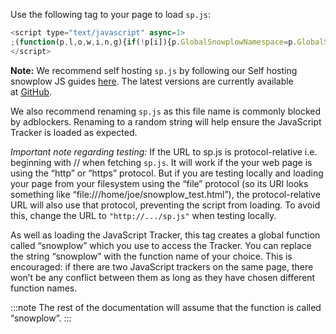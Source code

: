 Use the following tag to your page to load `sp.js`:

```javascript
<script type="text/javascript" async=1>
;(function(p,l,o,w,i,n,g){if(!p[i]){p.GlobalSnowplowNamespace=p.GlobalSnowplowNamespace||[]; p.GlobalSnowplowNamespace.push(i);p[i]=function(){(p[i].q=p[i].q||[]).push(arguments) };p[i].q=p[i].q||[];n=l.createElement(o);g=l.getElementsByTagName(o)[0];n.async=1; n.src=w;g.parentNode.insertBefore(n,g)}}(window,document,"script","{{URL to sp.js}}","snowplow"));
</script>
```

**Note:** We recommend self hosting `sp.js` by following our Self hosting snowplow JS guides [here](/docs/sources/trackers/javascript-trackers/web-tracker/tracker-setup/hosting-the-javascript-tracker/). The latest versions are currently available at [GitHub](https://github.com/snowplow/snowplow-javascript-tracker/releases).

We also recommend renaming `sp.js` as this file name is commonly blocked by adblockers. Renaming to a random string will help ensure the JavaScript Tracker is loaded as expected.

_Important note regarding testing:_ If the URL to sp.js is protocol-relative i.e. beginning with // when fetching `sp.js`. It will work if the your web page is using the “http” or “https” protocol. But if you are testing locally and loading your page from your filesystem using the “file” protocol (so its URI looks something like “file:///home/joe/snowplow_test.html”), the protocol-relative URL will also use that protocol, preventing the script from loading. To avoid this, change the URL to `"http://.../sp.js"` when testing locally.

As well as loading the JavaScript Tracker, this tag creates a global function called “snowplow” which you use to access the Tracker. You can replace the string “snowplow” with the function name of your choice. This is encouraged: if there are two JavaScript trackers on the same page, there won’t be any conflict between them as long as they have chosen different function names. 

:::note
The rest of the documentation will assume that the function is called “snowplow”.
:::
